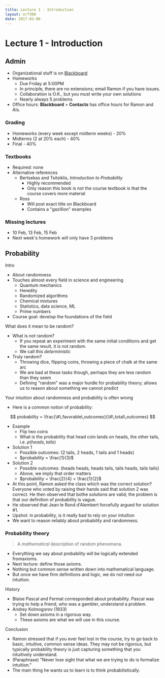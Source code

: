 ```yaml
---
title: Lecture 1 - Introduction
layout: orf309
date: 2017-02-06
---
```


# Lecture 1 - Introduction

## Admin

- Organizational stuff is on [Blackboard](https://blackboard.princeton.edu/)
- Homeworks
    - Due Friday at 5:00PM
    - In principle, there are no extensions; email Ramon if you have issues.
    - Collaboration is O.K., but you must write your own solutions
    - Nearly always 5 problems
- Office hours: **Blackboard** > **Contacts** has office hours for Ramon and AIs.

### Grading

- Homeworks (every week except midterm weeks) - 20%
- Midterms (2 at 20% each) - 40%
- Final - 40%

### Textbooks

- Required: none
- Alternative references
    - Bertsekas and Tsitsiklis, _Introduction to Probability_
        - Highly recommended
        - Only reason this book is not the course textbook is that the course covers more material
    - Ross
        - Will post exact title on Blackboard
        - Contains a "gazillion" examples

### Missing lectures

- 10 Feb, 13 Feb, 15 Feb
- Next week's homework will only have 3 problems


## Probability

Intro

- About randomness
- Touches almost every field in science and engineering
    - Quantum mechanics
    - Heredity
    - Randomized algorithms
    - Chemical mixtures
    - Statistics, data science, ML
    - Prime numbers
- Course goal: develop the foundations of the field

What does it mean to be random?

- What is _not_ random?
    - If you repeat an experiment with the same initial conditions and get the same result, it is not random.
    - We call this _deterministic_
- Truly random?
    - Throwing dice, flipping coins, throwing a piece of chalk at the same arc
    - We are bad at these tasks though, perhaps they are less random than they seem
    - Defining "random" was a major hurdle for probability theory; allows us to reason about something we cannot predict

Your intuition about randomness and probability is often wrong

- Here is a common notion of probability:

$$
    probability = \frac{\#\,favorable\,outcomes}{\#\,total\,outcomes}
$$

- Example
    - Flip two coins
    - What is the probability that head coin lands on heads, the other tails, i.e. $p(heads, tails)$
- Solution 1
    - Possible outcomes: {2 tails, 2 heads, 1 tails and 1 heads}
    - $probability = \frac{1}{3}$
- Solution 2
    - Possible outcomes: {heads heads, heads tails, tails heads, tails tails}
    - Above, we imply that order matters
    - $probability = \frac{2}{4} = \frac{1}{2}$
- At this point, Ramon asked the class which was the correct solution? Everyone who voted by raising their hands said that solution 2 was correct. He then observed that bothe solutions are valid; the problem is that our definition of probability is vague.
- He observed that Jean le Rond d'Alembert forcefully argued for solution #1.
- Upshot: in probability, is it really bad to rely on your intuition
- We want to reason reliably about probability and randomness.

### Probability theory

> A _mathematical_ description of random phenomena.

- Everything we say about probability will be logically extended fromaxioms.
- Next lecture: define those axioms.
- Nothing but common sense written down into mathematical language.
- But once we have firm definitions and logic, we do not need our intuition.

History

- Blaise Pascal and Fermat corresponded about probability. Pascal was trying to help a friend, who was a gambler, understand a problem.
- Andrey Kolmogorov (1933)
    - Set down axioms in a rigorous way.
    - These axioms are what we will use in this course.

Conclusion

- Ramon stressed that if you ever feel lost in the course, try to go back to basic, intuitive, common sense ideas. They may not be rigorous, but typically probability theory is just capturing something that you intuitively understand.
- (Paraphrase) "Never lose sight that what we are trying to do is formalize intuition."
- The main thing he wants us to learn is to think probabilistically.

